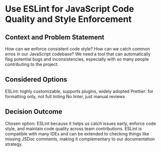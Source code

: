 # Use ESLint for JavaScript Code Quality and Style Enforcement

## Context and Problem Statement
How can we enforce consistent code style?
How can we catch common erros in our JavaScript codebase?
We need a tool that can automatically flag potential bugs and inconsistencies, especially with so many people contributing to the project.

## Considered Options
ESLint: highly customizable, supports plugins, widely adopted
Prettier: for formatting only, not full linting
No linter, just manual reviews

## Decision Outcome
Chosen option: ESLint because it helps us catch issues early, enforce code style, and maintain code quality across team contributions. ESLint is compatible with many IDEs and can be extended to checking things like missing JSDoc comments, making it complementary to our documentation strategy.